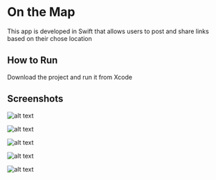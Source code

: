 # On the Map

This app is developed in Swift that allows users to post and share links based on their chose location

## How to Run
Download the project and run it from Xcode

## Screenshots

  ![alt text](https://github.com/fw5dev/Udacity_IOS_ND_P3/blob/master/LoiginScreen.png)

 ![alt text](https://github.com/fw5dev/Udacity_IOS_ND_P3/blob/master/MapScreen.png)

 ![alt text](https://github.com/fw5dev/Udacity_IOS_ND_P3/blob/master/TableScreen.png)

 ![alt text](https://github.com/fw5dev/Udacity_IOS_ND_P3/blob/master/PostScreen.png)

 ![alt text](https://github.com/fw5dev/Udacity_IOS_ND_P3/blob/master/FinishPostScreen.png)
